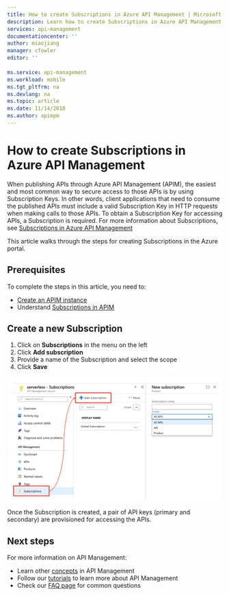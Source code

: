 ```yaml
---
title: How to create Subscriptions in Azure API Management | Microsoft Docs
description: Learn how to create Subscriptions in Azure API Management.
services: api-management
documentationcenter: ''
author: miaojiang
manager: cfowler
editor: ''
 
ms.service: api-management
ms.workload: mobile
ms.tgt_pltfrm: na
ms.devlang: na
ms.topic: article
ms.date: 11/14/2018
ms.author: apimpm
---
```

# How to create Subscriptions in Azure API Management

When publishing APIs through Azure API Management (APIM), the easiest and most common way to secure access to those APIs is by using Subscription Keys. In other words, client applications that need to consume the published APIs must include a valid Subscription Key in HTTP requests when making calls to those APIs. To obtain a Subscription Key for accessing APIs, a Subscription is required. For more information about Subscriptions, see [Subscriptions in Azure API Management](api-management-subscriptions.md)

This article walks through the steps for creating Subscriptions in the Azure portal.

## Prerequisites

To complete the steps in this article, you need to:

+ [Create an APIM instance](get-started-create-service-instance.md)
+ Understand [Subscriptions in APIM](api-management-subscriptions.md)

## Create a new Subscription

1. Click on **Subscriptions** in the menu on the left
2. Click **Add subscription**
3. Provide a name of the Subscription and select the scope
4. Click **Save**

![Flexible subscriptions](./media/api-management-subscriptions/flexible-subscription.png)

Once the Subscription is created, a pair of API keys (primary and secondary) are provisioned for accessing the APIs.

## Next steps
For more information on API Management:

+ Learn other [concepts](api-management-terminology.md) in API Management
+ Follow our [tutorials](import-and-publish.md) to learn more about API Management
+ Check our [FAQ page](api-management-faq.md) for common questions